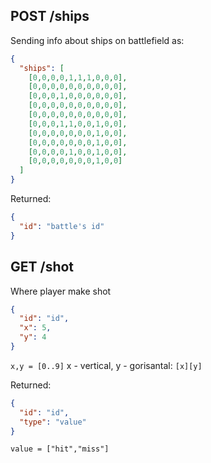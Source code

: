 ## POST /ships

Sending info about ships on battlefield as:
```json
{
  "ships": [
    [0,0,0,0,1,1,1,0,0,0],
    [0,0,0,0,0,0,0,0,0,0],
    [0,0,0,1,0,0,0,0,0,0],
    [0,0,0,0,0,0,0,0,0,0],
    [0,0,0,0,0,0,0,0,0,0],
    [0,0,0,1,1,0,0,1,0,0],
    [0,0,0,0,0,0,0,1,0,0],
    [0,0,0,0,0,0,0,1,0,0],
    [0,0,0,0,1,0,0,1,0,0],
    [0,0,0,0,0,0,0,1,0,0]
  ]
}
```
Returned:
```json
{
  "id": "battle's id"
}
```

## GET /shot
Where player make shot
```json
{
  "id": "id",
  "x": 5,
  "y": 4
}
```
`x,y = [0..9]`
x - vertical, y - gorisantal: `[x][y]`

Returned:
```json
{
  "id": "id",
  "type": "value"
}
```
`value = ["hit","miss"]`
